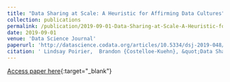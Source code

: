 ```yaml
---
title: "Data Sharing at Scale: A Heuristic for Affirming Data Cultures"
collection: publications
permalink: /publication/2019-09-01-Data-Sharing-at-Scale-A-Heuristic-for-Affirming-Data-Cultures
date: 2019-09-01
venue: 'Data Science Journal'
paperurl: 'http://datascience.codata.org/articles/10.5334/dsj-2019-048/'
citation: ' Lindsay Poirier,  Brandon {Costelloe-Kuehn}, &quot;Data Sharing at Scale: A Heuristic for Affirming Data Cultures.&quot; Data Science Journal, 2019.'
---
```

[Access paper here](http://datascience.codata.org/articles/10.5334/dsj-2019-048/){:target="_blank"}
